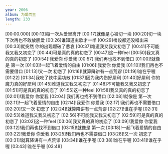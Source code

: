 ```yaml
---
year: 2006
album: 为爱而生
length: 233
---
```

[00:00.000]
[00:13]每一次从爱里离开
[00:17]就像是心被切一块
[00:20]切一块 下次再也不敢放胆爱
[00:26]谁知道主歌才一半
[00:29]桥段都还没唱出来
[00:33]就突然 你的出现爆破了悲哀
[00:37]难道我又我又初恋了
[00:41]不可能我又我又初恋了
[00:44]可是真的真的初恋了
[00:47]这一种feel
[00:50]我又真的真的初恋了
[00:54]!我爱你 你爱我
[00:57]!我们再也找不到借口
[01:00]!就像是 第一次
[01:03]!一起飞着爱情的自由
[01:06]!我爱你 你爱我
[01:10]!我们再也不需要借口
[01:13]!又一次 初恋了
[01:16]!就算降讲有一点荒谬
[01:19]!谁在乎喔
[01:22]
[01:34]我吃了铁牛运功散
[01:37]因为我内伤好犀利
[01:40]好犀利 你的魔力真的好犀利
[01:45]难道我又我又初恋了
[01:48]不可能我又我又初恋了
[01:51]可是真的真的初恋了
[01:55]这一种feel
[01:58]我又真的真的初恋了
[02:01]!我爱你 你爱我
[02:04]!我们再也找不到借口
[02:08]!就像是 第一次
[02:11]!一起飞着爱情的自由
[02:14]!我爱你 你爱我
[02:17]!我们再也不需要借口
[02:20]!又一次 初恋了
[02:24]!就算降讲有一点荒谬
[02:27]!谁在乎喔
[02:31]
[02:53]难道我又我又初恋了
[02:56]不可能我又我又初恋了
[02:59]可是真的真的初恋了
[03:02]这一种feel
[03:06]我又真的真的初恋了
[03:09]!我爱你 你爱我
[03:12]!我们再也找不到借口
[03:15]!就像是 第一次
[03:18]!一起飞着爱情的自由
[03:22]!我爱你 你爱我
[03:25]!我们再也不需要借口
[03:28]!又一次 初恋了
[03:31]!就算降讲有一点荒谬
[03:34]!谁在乎喔
[03:38]!谁在乎喔
[03:41]!谁在乎喔
[03:43]!谁在乎喔
[03:48]